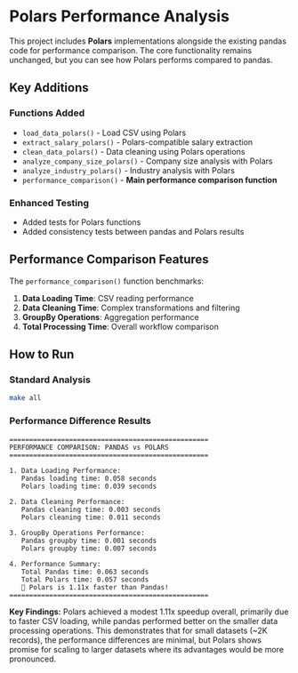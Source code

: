 # Polars Performance Analysis

This project includes **Polars** implementations alongside the existing pandas code for performance comparison. The core functionality remains unchanged, but you can see how Polars performs compared to pandas.

## Key Additions

### Functions Added
- `load_data_polars()` - Load CSV using Polars
- `extract_salary_polars()` - Polars-compatible salary extraction
- `clean_data_polars()` - Data cleaning using Polars operations
- `analyze_company_size_polars()` - Company size analysis with Polars
- `analyze_industry_polars()` - Industry analysis with Polars
- `performance_comparison()` - **Main performance comparison function**

### Enhanced Testing
- Added tests for Polars functions
- Added consistency tests between pandas and Polars results

## Performance Comparison Features

The `performance_comparison()` function benchmarks:

1. **Data Loading Time**: CSV reading performance
2. **Data Cleaning Time**: Complex transformations and filtering
3. **GroupBy Operations**: Aggregation performance
4. **Total Processing Time**: Overall workflow comparison

## How to Run

### Standard Analysis
```bash
make all
```

### Performance Difference Results

```
==================================================
PERFORMANCE COMPARISON: PANDAS vs POLARS
==================================================

1. Data Loading Performance:
   Pandas loading time: 0.058 seconds
   Polars loading time: 0.039 seconds

2. Data Cleaning Performance:
   Pandas cleaning time: 0.003 seconds
   Polars cleaning time: 0.011 seconds

3. GroupBy Operations Performance:
   Pandas groupby time: 0.001 seconds
   Polars groupby time: 0.007 seconds

4. Performance Summary:
   Total Pandas time: 0.063 seconds
   Total Polars time: 0.057 seconds
   🚀 Polars is 1.11x faster than Pandas!
==================================================
```
**Key Findings:** Polars achieved a modest 1.11x speedup overall, primarily due to faster CSV loading, while pandas performed better on the smaller data processing operations. This demonstrates that for small datasets (~2K records), the performance differences are minimal, but Polars shows promise for scaling to larger datasets where its advantages would be more pronounced.
```